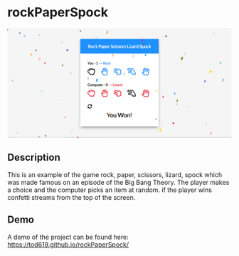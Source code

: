 # rockPaperSpock

![game image](img1.PNG)

## Description

This is an example of the game rock, paper, scissors, lizard, spock which was made famous on an episode of the Big Bang Theory. The player makes a choice and the computer picks an item at random. if the player wins confetti streams from the top of the screen.

## Demo

A demo of the project can be found here: https://tod619.github.io/rockPaperSpock/
